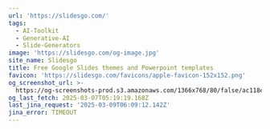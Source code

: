 ```yaml
---
url: 'https://slidesgo.com/'
tags:
  - AI-Toolkit
  - Generative-AI
  - Slide-Generators
image: 'https://slidesgo.com/og-image.jpg'
site_name: Slidesgo
title: Free Google Slides themes and Powerpoint templates
favicon: 'https://slidesgo.com/favicons/apple-favicon-152x152.png'
og_screenshot_url: >-
  https://og-screenshots-prod.s3.amazonaws.com/1366x768/80/false/ac118e0c8fcd9201a478fab70dbbe381c43212ee99b313aa2f8512bcc685f68c.jpeg
og_last_fetch: 2025-03-07T05:19:19.168Z
last_jina_request: '2025-03-09T06:09:12.142Z'
jina_error: TIMEOUT
---
```


